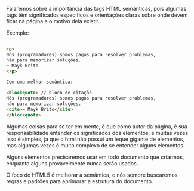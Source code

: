 Falaremos sobre a importância das tags HTML semânticas, pois algumas tags têm significados específicos e orientações claras sobre onde devem ficar na página e o motivo dela existir.

Exemplo:

```html

<p>
Nós (programadores) somos pagos para resolver problemas,
não para memorizar soluções.
─ Mayk Brito
</p>

Com uma melhor semântica:

<blockquote> // bloco de citação
Nós (programadores) somos pagos para resolver problemas,
não para memorizar soluções.
<cite>─ Mayk Brito</cite>
</blockquote>

```

Algumas coisas para se ter em mente, é que como autor da página, é sua responsabilidade entender os significados dos elementos, e muitas vezes isso é simples, já que o html não possui um leque gigante de elementos, mas algumas vezes é muito complexo de se entender alguns elementos. 

Alguns elementos precisaremos usar em todo documento que criarmos, enquanto alguns provavelmente nunca serão usados.

O foco do HTML5 é melhorar a semântica, e nós sempre buscaremos regras e padrões para aprimorar a estrutura do documento.